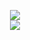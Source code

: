 <p align="center">
  <!--<img align="center" href="https://github.com/upsilun" src="/" style="width:25rem;"/><br><br>-->
  <!--<img align="center" href="https://google.com" src="https://discord.c99.nl/widget/theme-4/446999223183998987.png" /><br><br>-->
</p>
</p>

<p align="center"> <!-- <img src="https://komarev.com/ghpvc/?username=upsilun&label=Profile%20views&color=0e75b6&style=flat" alt="upsilun" />--> 
  <img src="https://skillicons.dev/icons?i=cpp,c,cs,arduino">
    <br>
  <img src="https://skillicons.dev/icons?i=js,html,css,electron,firebase,express">
</p>
<!--<p align="center"> <a href="https://github.com/ryo-ma/github-profile-trophy"><img src="https://github-profile-trophy.vercel.app/?username=upsilun" alt="upsilun" /></a> </p>-->

